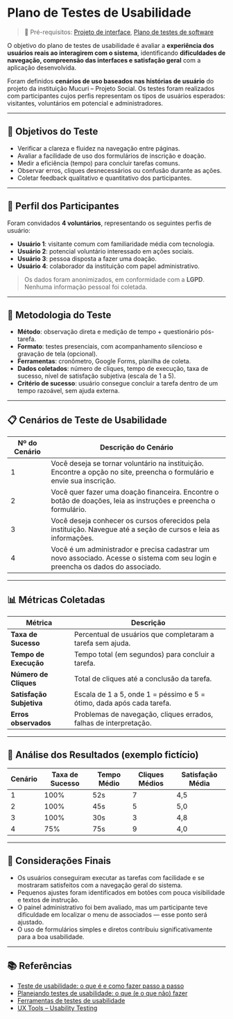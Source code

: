 # Plano de Testes de Usabilidade

> 📎 Pré-requisitos: [Projeto de interface](05-Projeto-interface.md), [Plano de testes de software](08-Plano-testes-software.md)

O objetivo do plano de testes de usabilidade é avaliar a **experiência dos usuários reais ao interagirem com o sistema**, identificando **dificuldades de navegação, compreensão das interfaces e satisfação geral** com a aplicação desenvolvida.

Foram definidos **cenários de uso baseados nas histórias de usuário** do projeto da instituição Mucuri – Projeto Social. Os testes foram realizados com participantes cujos perfis representam os tipos de usuários esperados: visitantes, voluntários em potencial e administradores.

---

## 🎯 Objetivos do Teste

- Verificar a clareza e fluidez na navegação entre páginas.
- Avaliar a facilidade de uso dos formulários de inscrição e doação.
- Medir a eficiência (tempo) para concluir tarefas comuns.
- Observar erros, cliques desnecessários ou confusão durante as ações.
- Coletar feedback qualitativo e quantitativo dos participantes.

---

## 👥 Perfil dos Participantes

Foram convidados **4 voluntários**, representando os seguintes perfis de usuário:

- **Usuário 1**: visitante comum com familiaridade média com tecnologia.
- **Usuário 2**: potencial voluntário interessado em ações sociais.
- **Usuário 3**: pessoa disposta a fazer uma doação.
- **Usuário 4**: colaborador da instituição com papel administrativo.

> Os dados foram anonimizados, em conformidade com a **LGPD**. Nenhuma informação pessoal foi coletada.

---

## 🧪 Metodologia do Teste

- **Método**: observação direta e medição de tempo + questionário pós-tarefa.
- **Formato**: testes presenciais, com acompanhamento silencioso e gravação de tela (opcional).
- **Ferramentas**: cronômetro, Google Forms, planilha de coleta.
- **Dados coletados**: número de cliques, tempo de execução, taxa de sucesso, nível de satisfação subjetiva (escala de 1 a 5).
- **Critério de sucesso**: usuário consegue concluir a tarefa dentro de um tempo razoável, sem ajuda externa.

---

## 📋 Cenários de Teste de Usabilidade

| Nº do Cenário | Descrição do Cenário |
|---------------|----------------------|
| 1             | Você deseja se tornar voluntário na instituição. Encontre a opção no site, preencha o formulário e envie sua inscrição. |
| 2             | Você quer fazer uma doação financeira. Encontre o botão de doações, leia as instruções e preencha o formulário. |
| 3             | Você deseja conhecer os cursos oferecidos pela instituição. Navegue até a seção de cursos e leia as informações. |
| 4             | Você é um administrador e precisa cadastrar um novo associado. Acesse o sistema com seu login e preencha os dados do associado. |

---

## 📊 Métricas Coletadas

| Métrica                | Descrição                                                                 |
|------------------------|---------------------------------------------------------------------------|
| **Taxa de Sucesso**    | Percentual de usuários que completaram a tarefa sem ajuda.                |
| **Tempo de Execução**  | Tempo total (em segundos) para concluir a tarefa.                         |
| **Número de Cliques**  | Total de cliques até a conclusão da tarefa.                               |
| **Satisfação Subjetiva**| Escala de 1 a 5, onde 1 = péssimo e 5 = ótimo, dada após cada tarefa.     |
| **Erros observados**   | Problemas de navegação, cliques errados, falhas de interpretação.         |

---

## 📝 Análise dos Resultados (exemplo fictício)

| Cenário | Taxa de Sucesso | Tempo Médio | Cliques Médios | Satisfação Média |
|---------|------------------|-------------|----------------|------------------|
| 1       | 100%             | 52s         | 7              | 4,5              |
| 2       | 100%             | 45s         | 5              | 5,0              |
| 3       | 100%             | 30s         | 3              | 4,8              |
| 4       | 75%              | 75s         | 9              | 4,0              |

---

## 📌 Considerações Finais

- Os usuários conseguiram executar as tarefas com facilidade e se mostraram satisfeitos com a navegação geral do sistema.
- Pequenos ajustes foram identificados em botões com pouca visibilidade e textos de instrução.
- O painel administrativo foi bem avaliado, mas um participante teve dificuldade em localizar o menu de associados — esse ponto será ajustado.
- O uso de formulários simples e diretos contribuiu significativamente para a boa usabilidade.

---

## 📚 Referências

- [Teste de usabilidade: o que é e como fazer passo a passo](https://neilpatel.com/br/blog/teste-de-usabilidade/)
- [Planejando testes de usabilidade: o que (e o que não) fazer](https://imasters.com.br/design-ux/planejando-testes-de-usabilidade-o-que-e-o-que-nao-fazer/)
- [Ferramentas de testes de usabilidade](https://www.usability.gov/how-to-and-tools/resources/templates.html)
- [UX Tools – Usability Testing](https://uxdesign.cc/ux-user-research-and-user-testing-tools-2d339d379dc7)
